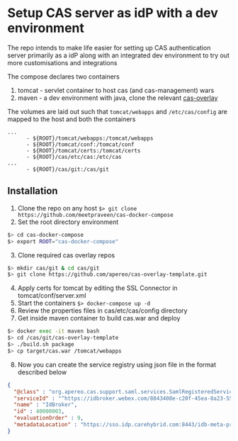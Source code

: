 # Setup CAS server as idP with a dev environment

The repo intends to make life easier for setting up CAS authentication server primarily as a idP along with an 
integrated dev environment to try out more customisations and integrations

The compose declares two containers

1. tomcat - servlet container to host cas (and cas-management) wars
2. maven - a dev environment with java, clone the relevant [cas-overlay](https://github.com/apereo/cas-overlay-template)

The volumes are laid out such that `tomcat/webapps` and `/etc/cas/config` are mapped to the host and both the containers

```
...
      - ${ROOT}/tomcat/webapps:/tomcat/webapps
      - ${ROOT}/tomcat/conf:/tomcat/conf
      - ${ROOT}/tomcat/certs:/tomcat/certs
      - ${ROOT}/cas/etc/cas:/etc/cas
...
      - ${ROOT}/cas/git:/cas/git
```
## Installation

1. Clone the repo on any host
`$> git clone https://github.com/meetpraveen/cas-docker-compose`
2. Set the root directory environment
```bash
$> cd cas-docker-compose
$> export ROOT="cas-docker-compose"
```
3. Clone required cas overlay repos
```bash
$> mkdir cas/git & cd cas/git
$> git clone https://github.com/apereo/cas-overlay-template.git
```
4. Apply certs for tomcat by editing the SSL Connector in tomcat/conf/server.xml
5. Start the containers
`$> docker-compose up -d`
6. Review the properties files in cas/etc/cas/config directory
7. Get inside maven container to build cas.war and deploy
```bash
$> docker exec -it maven bash
$> cd /cas/git/cas-overlay-template
$> ./build.sh package
$> cp target/cas.war /tomcat/webapps
```
8. Now you can create the service registry using json file in the format described below
```json
{
  "@class" : "org.apereo.cas.support.saml.services.SamlRegisteredService",
  "serviceId" : "^https://idbroker.webex.com/8843408e-c20f-45ea-8a23-55c1eedee439.*",
  "name" : "IdBroker",
  "id" : 40000003,
  "evaluationOrder" : 9,
  "metadataLocation" : "https://sso.idp.carehybrid.com:8443/idb-meta-praveen2-ccone.xml"
}
```
